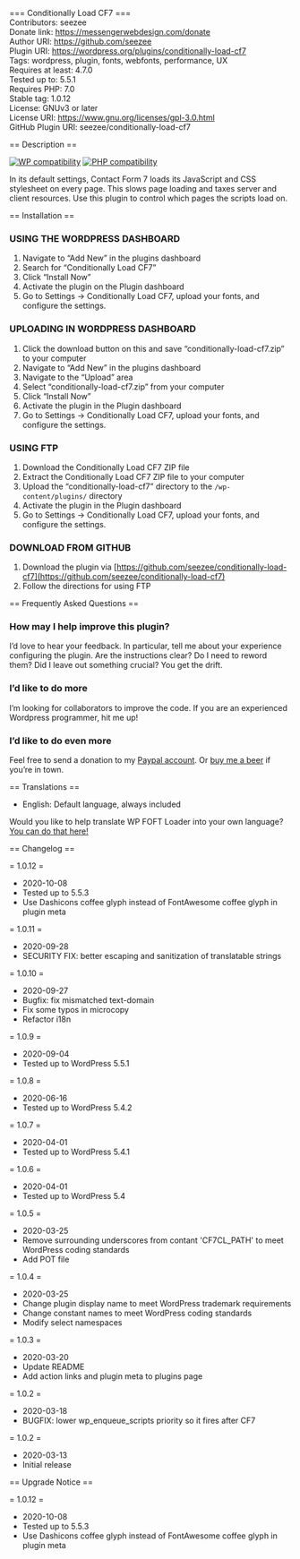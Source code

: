 === Conditionally Load CF7 ===  
Contributors: seezee  
Donate link: https://messengerwebdesign.com/donate  
Author URI: https://github.com/seezee  
Plugin URI: https://wordpress.org/plugins/conditionally-load-cf7  
Tags: wordpress, plugin, fonts, webfonts, performance, UX  
Requires at least: 4.7.0  
Tested up to: 5.5.1  
Requires PHP: 7.0  
Stable tag: 1.0.12  
License: GNUv3 or later  
License URI: https://www.gnu.org/licenses/gpl-3.0.html  
GitHub Plugin URI: seezee/conditionally-load-cf7  

== Description ==

[![WP compatibility](https://plugintests.com/plugins/wporg/cf7-conditional-load/wp-badge.svg)](https://plugintests.com/plugins/wporg/cf7-conditional-load/latest)
[![PHP compatibility](https://plugintests.com/plugins/wporg/cf7-conditional-load/php-badge.svg)](https://plugintests.com/plugins/wporg/cf7-conditional-load/latest)

In its default settings, Contact Form 7 loads its JavaScript and CSS stylesheet on every page. This slows page loading and taxes server and client resources. Use this plugin to control which pages the scripts load on.

== Installation ==

### USING THE WORDPRESS DASHBOARD
1. Navigate to “Add New” in the plugins dashboard
2. Search for “Conditionally Load CF7”
3. Click “Install Now”
4. Activate the plugin on the Plugin dashboard
5. Go to Settings -> Conditionally Load CF7, upload your fonts, and configure the settings.

### UPLOADING IN WORDPRESS DASHBOARD
1. Click the download button on this and save “conditionally-load-cf7.zip” to your computer
2. Navigate to “Add New” in the plugins dashboard
3. Navigate to the “Upload” area
4. Select “conditionally-load-cf7.zip” from your computer
5. Click “Install Now”
6. Activate the plugin in the Plugin dashboard
7. Go to Settings -> Conditionally Load CF7, upload your fonts, and configure the settings.

### USING FTP
1. Download the Conditionally Load CF7 ZIP file
2. Extract the Conditionally Load CF7 ZIP file to your computer
3. Upload the “conditionally-load-cf7” directory to the `/wp-content/plugins/` directory
4. Activate the plugin in the Plugin dashboard
5. Go to Settings -> Conditionally Load CF7, upload your fonts, and configure the settings.

### DOWNLOAD FROM GITHUB
1. Download the plugin via [https://github.com/seezee/conditionally-load-cf7](https://github.com/seezee/conditionally-load-cf7)
2. Follow the directions for using FTP

== Frequently Asked Questions ==

### How may I help improve this plugin?

I’d love to hear your feedback. In particular, tell me about your experience configuring the plugin. Are the instructions clear? Do I need to reword them? Did I leave out something crucial? You get the drift.

### I’d like to do more

I’m looking for collaborators to improve the code. If you are an experienced Wordpress programmer, hit me up!

### I’d like to do even more

Feel free to send a donation to my [Paypal account](https://paypal.me/messengerwebdesign?locale.x=en_US). Or [buy me a beer](https://buymeacoff.ee/chrisjzahller) if you’re in town.

== Translations ==

* English: Default language, always included

Would you like to help translate WP FOFT Loader into your own language? [You can do that here!](https://translate.wordpress.org/projects/wp-plugins/cf7-conditional-load)

== Changelog ==

= 1.0.12 =
* 2020-10-08
* Tested up to 5.5.3
* Use Dashicons coffee glyph instead of FontAwesome coffee glyph in plugin meta

= 1.0.11 =
* 2020-09-28
* SECURITY FIX: better escaping and sanitization of translatable strings

= 1.0.10 =
* 2020-09-27
* Bugfix: fix mismatched text-domain
* Fix some typos in microcopy
* Refactor i18n

= 1.0.9 =
* 2020-09-04
* Tested up to WordPress 5.5.1

= 1.0.8 =
* 2020-06-16
* Tested up to WordPress 5.4.2

= 1.0.7 =
* 2020-04-01
* Tested up to WordPress 5.4.1

= 1.0.6 =
* 2020-04-01
* Tested up to WordPress 5.4

= 1.0.5 =
* 2020-03-25
* Remove surrounding underscores from contant 'CF7CL_PATH' to meet WordPress coding standards
* Add POT file

= 1.0.4 =
* 2020-03-25
* Change plugin display name to meet WordPress trademark requirements
* Change constant names to meet WordPress coding standards
* Modify select namespaces

= 1.0.3 =
* 2020-03-20
* Update README
* Add action links and plugin meta to plugins page

= 1.0.2 =
* 2020-03-18
* BUGFIX: lower wp_enqueue_scripts priority so it fires after CF7

= 1.0.2 =
* 2020-03-13
* Initial release

== Upgrade Notice ==

= 1.0.12 =
* 2020-10-08
* Tested up to 5.5.3
* Use Dashicons coffee glyph instead of FontAwesome coffee glyph in plugin meta